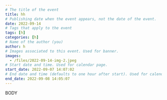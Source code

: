 ```yaml
---
# The title of the event
title: hh
# Publishing date when the event appears, not the date of the event.
date: 2022-09-14
# Tags that apply to the event
tags: [h]
categories: [h]
# Name of the author (you)
author: h
# Images associated to this event. Used for banner.
images:
  - /files/2022-09-14-img-2.jpeg
# Start date and time. Used for calendar page.
start_date: 2022-09-07 14:07:02
# End date and time (defaults to one hour after start). Used for calendar page.
end_date: 2022-09-08 14:05:07
---
```


BODY
